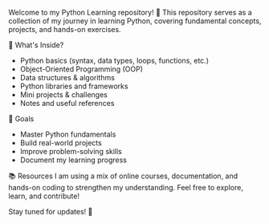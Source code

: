 Welcome to my Python Learning repository! 🚀 This repository serves as a collection of my journey in learning Python, covering fundamental concepts, projects, and hands-on exercises.

📌 What's Inside?
- Python basics (syntax, data types, loops, functions, etc.)
- Object-Oriented Programming (OOP)
- Data structures & algorithms
- Python libraries and frameworks
- Mini projects & challenges
- Notes and useful references
 
🎯 Goals
- Master Python fundamentals
- Build real-world projects
- Improve problem-solving skills
- Document my learning progress
  
📚 Resources
I am using a mix of online courses, documentation, and hands-on coding to strengthen my understanding. Feel free to explore, learn, and contribute!

Stay tuned for updates! 🚀
